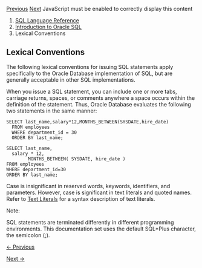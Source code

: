 [Previous](Using-Enterprise-Manager.md) [Next](Tools-Support.md)
JavaScript must be enabled to correctly display this content

  1. [SQL Language Reference ](index.md)
  2. [ Introduction to Oracle SQL](Introduction-to-Oracle-SQL.md)
  3. Lexical Conventions

## Lexical Conventions

The following lexical conventions for issuing SQL statements apply
specifically to the Oracle Database implementation of SQL, but are generally
acceptable in other SQL implementations.

When you issue a SQL statement, you can include one or more tabs, carriage
returns, spaces, or comments anywhere a space occurs within the definition of
the statement. Thus, Oracle Database evaluates the following two statements in
the same manner:

    
    
    SELECT last_name,salary*12,MONTHS_BETWEEN(SYSDATE,hire_date) 
      FROM employees
      WHERE department_id = 30
      ORDER BY last_name;
    
    SELECT last_name,
      salary * 12,
            MONTHS_BETWEEN( SYSDATE, hire_date )
    FROM employees
    WHERE department_id=30
    ORDER BY last_name;
    

Case is insignificant in reserved words, keywords, identifiers, and
parameters. However, case is significant in text literals and quoted names.
Refer to [Text
Literals](Literals.md#GUID-1824CBAA-6E16-4921-B2A6-112FB02248DA) for a
syntax description of text literals.

Note:

SQL statements are terminated differently in different programming
environments. This documentation set uses the default SQL*Plus character, the
semicolon (;).


[← Previous](Using-Enterprise-Manager.md)

[Next →](Tools-Support.md)
